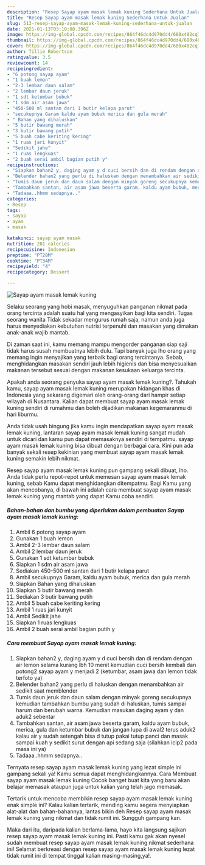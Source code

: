 ```yaml
---
description: "Resep Sayap ayam masak lemak kuning Sederhana Untuk Jualan"
title: "Resep Sayap ayam masak lemak kuning Sederhana Untuk Jualan"
slug: 513-resep-sayap-ayam-masak-lemak-kuning-sederhana-untuk-jualan
date: 2021-01-13T03:10:08.396Z
image: https://img-global.cpcdn.com/recipes/864f46dc4d970dd4/680x482cq70/sayap-ayam-masak-lemak-kuning-foto-resep-utama.jpg
thumbnail: https://img-global.cpcdn.com/recipes/864f46dc4d970dd4/680x482cq70/sayap-ayam-masak-lemak-kuning-foto-resep-utama.jpg
cover: https://img-global.cpcdn.com/recipes/864f46dc4d970dd4/680x482cq70/sayap-ayam-masak-lemak-kuning-foto-resep-utama.jpg
author: Tillie Robertson
ratingvalue: 3.5
reviewcount: 14
recipeingredient:
- "6 potong sayap ayam"
- "1 buah lemon"
- "2-3 lembar daun salam"
- "2 lembar daun jeruk"
- "1 sdt ketumbar bubuk"
- "1 sdm air asam jawa"
- "450-500 ml santan dari 1 butir kelapa parut"
- "secukupnya Garam kaldu ayam bubuk merica dan gula merah"
- " Bahan yang dihaluskan"
- "5 butir bawang merah"
- "3 butir bawang putih"
- "5 buah cabe keriting kering"
- "1 ruas jari kunyit"
- "Sedikit jahe"
- "1 ruas lengkuas"
- "2 buah serai ambil bagian putih y"
recipeinstructions:
- "Siapkan bahan2 y, daging ayam y d cuci bersih dan di rendam dengan air lemon selama kurang lbh 10 menit kemudian cuci bersih kembali dan potong2 sayap ayam y menjadi 2 (ketumbar, asam jawa dan lemon tidak terfoto ya)"
- "Belender bahan2 yang perlu di haluskan dengan menambahkan air sedikit saat memblender"
- "Tumis daun jeruk dan daun salam dengan minyak goreng secukupnya kemudian tambahkan bumbu yang sudah di haluskan, tumis sampai harum dan berubah warna. Kemudian masukan daging ayam y dan aduk2 sebentar"
- "Tambahkan santan, air asam jawa beserta garam, kaldu ayam bubuk, merica, gula dan ketumbar bubuk dan jangan lupa di awal2 terus aduk2 kalau air y sudah setengah bisa d tutup pakai tutup panci dan masak sampai kuah y sedikit surut dengan api sedang saja (silahkan icip2 pada masa ini ya)"
- "Tadaaa..hhmm sedapnya.."
categories:
- Resep
tags:
- sayap
- ayam
- masak

katakunci: sayap ayam masak 
nutrition: 201 calories
recipecuisine: Indonesian
preptime: "PT28M"
cooktime: "PT34M"
recipeyield: "4"
recipecategory: Dessert

---
```



![Sayap ayam masak lemak kuning](https://img-global.cpcdn.com/recipes/864f46dc4d970dd4/680x482cq70/sayap-ayam-masak-lemak-kuning-foto-resep-utama.jpg)

Selaku seorang yang hobi masak, menyuguhkan panganan nikmat pada orang tercinta adalah suatu hal yang mengasyikan bagi kita sendiri. Tugas seorang  wanita Tidak sekadar mengurus rumah saja, namun anda juga harus menyediakan kebutuhan nutrisi terpenuhi dan masakan yang dimakan anak-anak wajib mantab.

Di zaman  saat ini, kamu memang mampu mengorder panganan siap saji tidak harus susah membuatnya lebih dulu. Tapi banyak juga lho orang yang memang ingin menyajikan yang terbaik bagi orang tercintanya. Sebab, menghidangkan masakan sendiri jauh lebih higienis dan bisa menyesuaikan makanan tersebut sesuai dengan makanan kesukaan keluarga tercinta. 



Apakah anda seorang penyuka sayap ayam masak lemak kuning?. Tahukah kamu, sayap ayam masak lemak kuning merupakan hidangan khas di Indonesia yang sekarang digemari oleh orang-orang dari hampir setiap wilayah di Nusantara. Kalian dapat membuat sayap ayam masak lemak kuning sendiri di rumahmu dan boleh dijadikan makanan kegemaranmu di hari liburmu.

Anda tidak usah bingung jika kamu ingin mendapatkan sayap ayam masak lemak kuning, lantaran sayap ayam masak lemak kuning sangat mudah untuk dicari dan kamu pun dapat memasaknya sendiri di tempatmu. sayap ayam masak lemak kuning bisa dibuat dengan berbagai cara. Kini pun ada banyak sekali resep kekinian yang membuat sayap ayam masak lemak kuning semakin lebih nikmat.

Resep sayap ayam masak lemak kuning pun gampang sekali dibuat, lho. Anda tidak perlu repot-repot untuk memesan sayap ayam masak lemak kuning, sebab Kamu dapat menghidangkan ditempatmu. Bagi Kamu yang akan mencobanya, di bawah ini adalah cara membuat sayap ayam masak lemak kuning yang mantab yang dapat Kamu coba sendiri.

<!--inarticleads1-->

##### Bahan-bahan dan bumbu yang diperlukan dalam pembuatan Sayap ayam masak lemak kuning:

1. Ambil 6 potong sayap ayam
1. Gunakan 1 buah lemon
1. Ambil 2-3 lembar daun salam
1. Ambil 2 lembar daun jeruk
1. Gunakan 1 sdt ketumbar bubuk
1. Siapkan 1 sdm air asam jawa
1. Sediakan 450-500 ml santan dari 1 butir kelapa parut
1. Ambil secukupnya Garam, kaldu ayam bubuk, merica dan gula merah
1. Siapkan  Bahan yang dihaluskan
1. Siapkan 5 butir bawang merah
1. Sediakan 3 butir bawang putih
1. Ambil 5 buah cabe keriting kering
1. Ambil 1 ruas jari kunyit
1. Ambil Sedikit jahe
1. Siapkan 1 ruas lengkuas
1. Ambil 2 buah serai ambil bagian putih y




<!--inarticleads2-->

##### Cara membuat Sayap ayam masak lemak kuning:

1. Siapkan bahan2 y, daging ayam y d cuci bersih dan di rendam dengan air lemon selama kurang lbh 10 menit kemudian cuci bersih kembali dan potong2 sayap ayam y menjadi 2 (ketumbar, asam jawa dan lemon tidak terfoto ya)
1. Belender bahan2 yang perlu di haluskan dengan menambahkan air sedikit saat memblender
1. Tumis daun jeruk dan daun salam dengan minyak goreng secukupnya kemudian tambahkan bumbu yang sudah di haluskan, tumis sampai harum dan berubah warna. Kemudian masukan daging ayam y dan aduk2 sebentar
1. Tambahkan santan, air asam jawa beserta garam, kaldu ayam bubuk, merica, gula dan ketumbar bubuk dan jangan lupa di awal2 terus aduk2 kalau air y sudah setengah bisa d tutup pakai tutup panci dan masak sampai kuah y sedikit surut dengan api sedang saja (silahkan icip2 pada masa ini ya)
1. Tadaaa..hhmm sedapnya..




Ternyata resep sayap ayam masak lemak kuning yang lezat simple ini gampang sekali ya! Kamu semua dapat menghidangkannya. Cara Membuat sayap ayam masak lemak kuning Cocok banget buat kita yang baru akan belajar memasak ataupun juga untuk kalian yang telah jago memasak.

Tertarik untuk mencoba membikin resep sayap ayam masak lemak kuning enak simple ini? Kalau kalian tertarik, mending kamu segera menyiapkan alat-alat dan bahan-bahannya, lantas bikin deh Resep sayap ayam masak lemak kuning yang nikmat dan tidak rumit ini. Sungguh gampang kan. 

Maka dari itu, daripada kalian berlama-lama, hayo kita langsung sajikan resep sayap ayam masak lemak kuning ini. Pasti kamu gak akan nyesel sudah membuat resep sayap ayam masak lemak kuning nikmat sederhana ini! Selamat berkreasi dengan resep sayap ayam masak lemak kuning lezat tidak rumit ini di tempat tinggal kalian masing-masing,ya!.

